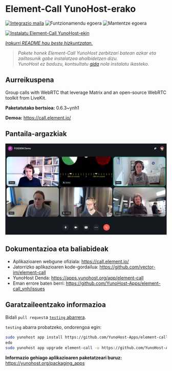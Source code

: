 <!--
Ohart ongi: README hau automatikoki sortu da <https://github.com/YunoHost/apps/tree/master/tools/readme_generator>ri esker
EZ editatu eskuz.
-->

# Element-Call YunoHost-erako

[![Integrazio maila](https://dash.yunohost.org/integration/element-call.svg)](https://ci-apps.yunohost.org/ci/apps/element-call/) ![Funtzionamendu egoera](https://ci-apps.yunohost.org/ci/badges/element-call.status.svg) ![Mantentze egoera](https://ci-apps.yunohost.org/ci/badges/element-call.maintain.svg)

[![Instalatu Element-Call YunoHost-ekin](https://install-app.yunohost.org/install-with-yunohost.svg)](https://install-app.yunohost.org/?app=element-call)

*[Irakurri README hau beste hizkuntzatan.](./ALL_README.md)*

> *Pakete honek Element-Call YunoHost zerbitzari batean azkar eta zailtasunik gabe instalatzea ahalbidetzen dizu.*  
> *YunoHost ez baduzu, kontsultatu [gida](https://yunohost.org/install) nola instalatu ikasteko.*

## Aurreikuspena

Group calls with WebRTC that leverage Matrix and an open-source WebRTC toolkit from LiveKit.


**Paketatutako bertsioa:** 0.6.3~ynh1

**Demoa:** <https://call.element.io/>

## Pantaila-argazkiak

![Element-Call(r)en pantaila-argazkia](./doc/screenshots/screenshot.jpg)

## Dokumentazioa eta baliabideak

- Aplikazioaren webgune ofiziala: <https://call.element.io/>
- Jatorrizko aplikazioaren kode-gordailua: <https://github.com/vector-im/element-call>
- YunoHost Denda: <https://apps.yunohost.org/app/element-call>
- Eman errore baten berri: <https://github.com/YunoHost-Apps/element-call_ynh/issues>

## Garatzaileentzako informazioa

Bidali `pull request`a [`testing` abarrera](https://github.com/YunoHost-Apps/element-call_ynh/tree/testing).

`testing` abarra probatzeko, ondorengoa egin:

```bash
sudo yunohost app install https://github.com/YunoHost-Apps/element-call_ynh/tree/testing --debug
edo
sudo yunohost app upgrade element-call -u https://github.com/YunoHost-Apps/element-call_ynh/tree/testing --debug
```

**Informazio gehiago aplikazioaren paketatzeari buruz:** <https://yunohost.org/packaging_apps>
